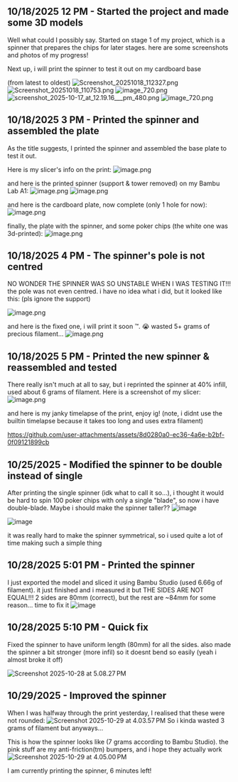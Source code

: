 <!--
  ===================    !!READ THIS NOTICE!!   ====================
  DO NOT edit this file manually. Your changes WILL BE OVERWRITTEN!
  This journal is auto generated and updated by Hack Club Blueprint.
  To edit this file, please edit your journal entries on Blueprint.
  ==================================================================
-->

## 10/18/2025 12 PM - Started the project and made some 3D models  

Well what could I possibly say. Started on stage 1 of my project, which is a spinner that prepares the chips for later stages. here are some screenshots and photos of my progress!

Next up, i will print the spinner to test it out on my cardboard base

(from latest to oldest)
![Screenshot_20251018_112327.png](https://blueprint.hackclub.com/user-attachments/blobs/proxy/eyJfcmFpbHMiOnsiZGF0YSI6MjgwMywicHVyIjoiYmxvYl9pZCJ9fQ==--c6f5c42fbed55d603b1e240003834a6768174182/Screenshot_20251018_112327.png)
![Screenshot_20251018_110753.png](https://blueprint.hackclub.com/user-attachments/blobs/proxy/eyJfcmFpbHMiOnsiZGF0YSI6MjgwMiwicHVyIjoiYmxvYl9pZCJ9fQ==--21dc2d7a91de5ab767e667408380f75b0fdf283c/Screenshot_20251018_110753.png)
![image_720.png](https://blueprint.hackclub.com/user-attachments/blobs/proxy/eyJfcmFpbHMiOnsiZGF0YSI6MjgwMCwicHVyIjoiYmxvYl9pZCJ9fQ==--3c84d60856e0009af95c16beff1db4a85909a703/image_720.png)
![screenshot_2025-10-17_at_12.19.16___pm_480.png](https://blueprint.hackclub.com/user-attachments/blobs/proxy/eyJfcmFpbHMiOnsiZGF0YSI6Mjc5OSwicHVyIjoiYmxvYl9pZCJ9fQ==--a43c10cbb7ed82176b7cbbacc122ab2988e9eb88/screenshot_2025-10-17_at_12.19.16___pm_480.png)
![image_720.png](https://blueprint.hackclub.com/user-attachments/blobs/proxy/eyJfcmFpbHMiOnsiZGF0YSI6Mjc5OCwicHVyIjoiYmxvYl9pZCJ9fQ==--3204155faa6e5b6cdb19643b03673e504760f89a/image_720.png)
  

## 10/18/2025 3 PM - Printed the spinner and assembled the plate  

As the title suggests, I printed the spinner and assembled the base plate to test it out.

Here is my slicer's info on the print:
![image.png](https://blueprint.hackclub.com/user-attachments/blobs/proxy/eyJfcmFpbHMiOnsiZGF0YSI6MjgzNiwicHVyIjoiYmxvYl9pZCJ9fQ==--061d34830c7e578fcfd1e6475579045b2662cd92/image.png)

and here is the printed spinner (support & tower removed) on my Bambu Lab A1:
![image.png](https://blueprint.hackclub.com/user-attachments/blobs/proxy/eyJfcmFpbHMiOnsiZGF0YSI6MjgzOCwicHVyIjoiYmxvYl9pZCJ9fQ==--8e6f92b38aabf2465caf97de6be9a7eab5d78c6a/image.png)
![image.png](https://blueprint.hackclub.com/user-attachments/blobs/proxy/eyJfcmFpbHMiOnsiZGF0YSI6MjgzOSwicHVyIjoiYmxvYl9pZCJ9fQ==--13c7efa32c963e596e43f199712823f342b9475b/image.png)


and here is the cardboard plate, now complete (only 1 hole for now):
![image.png](https://blueprint.hackclub.com/user-attachments/blobs/proxy/eyJfcmFpbHMiOnsiZGF0YSI6Mjg0MCwicHVyIjoiYmxvYl9pZCJ9fQ==--ec31727df4e3ea4ae6350bc84ada4d09369c7b98/image.png)

finally, the plate with the spinner, and some poker chips (the white one was 3d-printed):
![image.png](https://blueprint.hackclub.com/user-attachments/blobs/proxy/eyJfcmFpbHMiOnsiZGF0YSI6Mjg0MSwicHVyIjoiYmxvYl9pZCJ9fQ==--13cf290dcf29fea81be85163e1d13cbf3f225ff6/image.png)


  

## 10/18/2025 4 PM - The spinner's pole is not centred  

NO WONDER THE SPINNER WAS SO UNSTABLE WHEN I WAS TESTING IT!!! the pole was not even centred. i have no idea what i did, but it looked like this: (pls ignore the support)

![image.png](https://blueprint.hackclub.com/user-attachments/blobs/proxy/eyJfcmFpbHMiOnsiZGF0YSI6Mjg2MCwicHVyIjoiYmxvYl9pZCJ9fQ==--1ac5c7b9df4b70144c2974d971166fbcad7ab757/image.png)


and here is the fixed one, i will print it soon :tm:. :sob: wasted 5+ grams of precious filament...
![image.png](https://blueprint.hackclub.com/user-attachments/blobs/proxy/eyJfcmFpbHMiOnsiZGF0YSI6Mjg2MiwicHVyIjoiYmxvYl9pZCJ9fQ==--d1ccc0b328b5d53b52191955a8d30ba1569a2792/image.png)
  

## 10/18/2025 5 PM - Printed the new spinner & reassembled and tested  

There really isn't much at all to say, but i reprinted the spinner at 40% infill, used about 6 grams of filament. Here is a screenshot of my slicer:
![image.png](https://blueprint.hackclub.com/user-attachments/blobs/proxy/eyJfcmFpbHMiOnsiZGF0YSI6Mjg3OCwicHVyIjoiYmxvYl9pZCJ9fQ==--e335733c192386dbaf04cbc718804558d52bf26e/image.png)


and here is my janky timelapse of the print, enjoy ig! (note, i didnt use the builtin timelapse because it takes too long and uses extra filament)

https://github.com/user-attachments/assets/8d0280a0-ec36-4a6e-b2bf-0f09121899cb
  

## 10/25/2025 - Modified the spinner to be double instead of single  

After printing the single spinner (idk what to call it so...), i thought it would be hard to spin 100 poker chips with only a single "blade", so now i have double-blade. Maybe i should make the spinner taller?? 
![image](https://blueprint.hackclub.com/user-attachments/blobs/proxy/eyJfcmFpbHMiOnsiZGF0YSI6NTMwNSwicHVyIjoiYmxvYl9pZCJ9fQ==--13029441ba738089c4c7d29f0685849d06869336/image.png)

![image](https://blueprint.hackclub.com/user-attachments/blobs/proxy/eyJfcmFpbHMiOnsiZGF0YSI6NTMwNiwicHVyIjoiYmxvYl9pZCJ9fQ==--f7573b95ef2fc3426825cedd22489690b560a546/image.png)

it was really hard to make the spinner symmetrical, so i used quite a lot of time making such a simple thing  

## 10/28/2025 5:01 PM - Printed the spinner  

I just exported the model and sliced it using Bambu Studio (used 6.66g of filament). it just finished and i measured it but THE SIDES ARE NOT EQUAL!!! 2 sides are 80mm (correct), but the rest are ~84mm for some reason... time to fix it
![image](https://blueprint.hackclub.com/user-attachments/blobs/proxy/eyJfcmFpbHMiOnsiZGF0YSI6NjEzMSwicHVyIjoiYmxvYl9pZCJ9fQ==--20c5c1b8a18c890006283392408cad302f317d91/image.png)
  

## 10/28/2025 5:10 PM - Quick fix   

Fixed the spinner to have uniform length (80mm) for all the sides. also made the spinner a bit stronger (more infil) so it doesnt bend so easily (yeah i almost broke it off)

![Screenshot 2025-10-28 at 5.08.27 PM](https://blueprint.hackclub.com/user-attachments/blobs/proxy/eyJfcmFpbHMiOnsiZGF0YSI6NjEzMiwicHVyIjoiYmxvYl9pZCJ9fQ==--d0d3e94a48812295196a7882bb13975e0e541cee/Screenshot%202025-10-28%20at%205.08.27%E2%80%AFPM.png)
  

## 10/29/2025 - Improved the spinner  

When I was halfway through the print yesterday, I realised that these were not rounded: ![Screenshot 2025-10-29 at 4.03.57 PM](https://blueprint.hackclub.com/user-attachments/blobs/proxy/eyJfcmFpbHMiOnsiZGF0YSI6NjQzMywicHVyIjoiYmxvYl9pZCJ9fQ==--3345c42b869c4d36d2ce6df1c69e883928bfc4d2/Screenshot%202025-10-29%20at%204.03.57%E2%80%AFPM.png)
So i kinda wasted 3 grams of filament but anyways...

This is how the spinner looks like (7 grams according to Bambu Studio). the pink stuff are my anti-friction(tm) bumpers, and i hope they actually work
![Screenshot 2025-10-29 at 4.05.00 PM](https://blueprint.hackclub.com/user-attachments/blobs/proxy/eyJfcmFpbHMiOnsiZGF0YSI6NjQzNCwicHVyIjoiYmxvYl9pZCJ9fQ==--e8b8504656f2fe57552974ed9145c51778e0f0c1/Screenshot%202025-10-29%20at%204.05.00%E2%80%AFPM.png)

I am currently printing the spinner, 6 minutes left!

  

